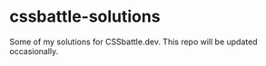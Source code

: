 # cssbattle-solutions
Some of my solutions for CSSbattle.dev. This repo will be updated occasionally. 
